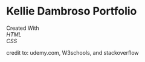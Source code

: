 # Kellie Dambroso Portfolio


Created With  
_HTML  
CSS_  


credit to: udemy.com, W3schools, and stackoverflow
